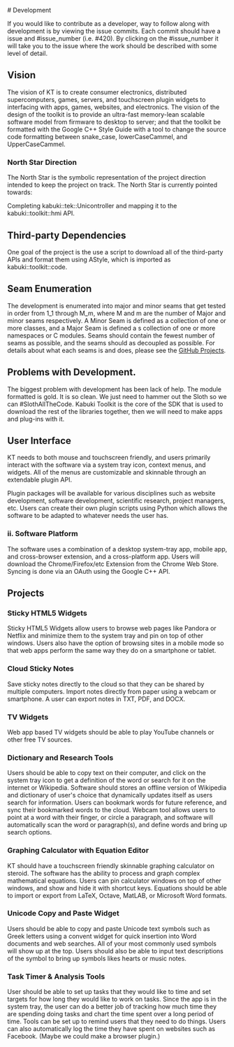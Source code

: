 ﻿﻿﻿﻿﻿﻿﻿﻿﻿﻿﻿﻿﻿﻿﻿﻿﻿﻿﻿﻿﻿﻿﻿﻿﻿﻿﻿﻿# DevelopmentIf you would like to contribute as a developer, way to follow along with development is by viewing the issue commits. Each commit should have a issue and #issue_number (i.e. #420). By clicking on the #issue_number it will take you to the issue where the work should be described with some level of detail.## VisionThe vision of KT is to create consumer electronics, distributed supercomputers, games, servers, and touchscreen plugin widgets to interfacing with apps, games, websites, and electronics. The vision of the design of the toolkit is to provide an ultra-fast memory-lean scalable software model from firmware to desktop to server; and that the toolkit be formatted with the Google C++ Style Guide with a tool to change the source code formatting between snake_case, lowerCaseCammel, and UpperCaseCammel.### North Star DirectionThe North Star is the symbolic representation of the project direction intended to keep the project on track. The North Star is currently pointed towards:Completing kabuki::tek::Unicontroller and mapping it to the kabuki::toolkit::hmi API.## Third-party DependenciesOne goal of the project is the use a script to download all of the third-party APIs and format them using AStyle, which is imported as kabuki::toolkit::code.## Seam EnumerationThe development is enumerated into major and minor seams that get tested in order from 1_1 through M_m, where M and m are the number of Major and minor seams respectively. A Minor Seam is defined as a collection of one or more classes, and a Major Seam is defined a s collection of one or more namespaces or C modules. Seams should contain the fewest number of seams as possible, andthe seams should as decoupled as possible. For details about what each seamsis and does, please see the [GitHub Projects](https://github.com/kabuki-starship/kabuki-toolkit/projects).## Problems with Development.The biggest problem with development has been lack of help. The module formatted is gold. It is so clean. We just need to hammer out the Sloth so we can #SlothAllTheCode.  Kabuki Toolkit is the core of the SDK that is used to download the rest of the libraries together, then we will need to make appsand plug-ins with it.## User InterfaceKT needs to both mouse and touchscreen friendly, and users primarily interact with the software via a system tray icon, context menus, and widgets. All of the menus are customizable and skinnable through an extendable plugin API.Plugin packages will be available for various disciplines such as website development, software development, scientific research, project managers, etc. Users can create their own plugin scripts using Python which allows the software to be adapted to whatever needs the user has.### ii. Software PlatformThe software uses a combination of a desktop system-tray app, mobile app, and cross-browser  extension, and a cross-platform app. Users will download the Chrome/Firefox/etc Extension from the Chrome Web Store. Syncing is done via an OAuth using the Google C++ API.## Projects### Sticky HTML5 WidgetsSticky HTML5 Widgets allow users to browse web pages like Pandora or Netflix and minimize them to the system tray and pin on top of other windows. Users also have the option of browsing sites in a mobile mode so that web apps perform the same way they do on a smartphone or tablet.### Cloud Sticky NotesSave sticky notes directly to the cloud so that they can be shared by multiple computers. Import notes directly from paper using a webcam or smartphone. A user can export notes in TXT, PDF, and DOCX.### TV WidgetsWeb app based TV widgets should be able to play YouTube channels or other free TV sources.###  Dictionary and Research ToolsUsers should be able to copy text on their computer, and click on the system tray icon to get a definition of the word or search for it on the internet or Wikipedia. Software should stores an offline version of Wikipedia and dictionary of user's choice that dynamically updates itself as users search for information. Users can bookmark words for future reference, and sync their bookmarked words to the cloud. Webcam tool allows users to point at a word with their finger, or circle a paragraph, and software will automatically scan the word or paragraph(s), and define words and bring up search options.### Graphing Calculator with Equation EditorKT should have a touchscreen friendly skinnable graphing calculator on steroid. The software has the ability to process and graph complex mathematical equations. Users can pin calculator windows on top of other windows, and show and hide it with shortcut keys. Equations should be able to import or export from LaTeX, Octave, MatLAB, or Microsoft Word formats.### Unicode Copy and Paste WidgetUsers should be able to copy and paste Unicode text symbols such as Greek letters using a convent widget for quick insertion into Word documents and web searches.  All of your most commonly used symbols will show up at the top. Users should also be able to input text descriptions of the symbol to bring up symbols likes hearts or music notes.### Task Timer & Analysis ToolsUser should be able to set up tasks that they would like to time and set targets for how long they would like to work on tasks. Since the app is in the system tray, the user can do a better job of tracking how much time they are spending doing tasks and chart the time spent over a long period of time. Tools can be set up to remind users that they need to do things. Users can also automatically log the time they have spent on websites such as Facebook. (Maybe we could make a browser plugin.)
